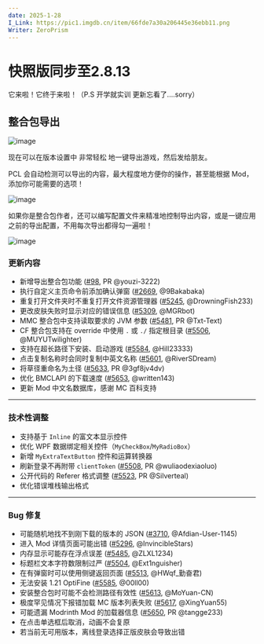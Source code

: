 ```yaml
---
date: 2025-1-28
I_Link: https://pic1.imgdb.cn/item/66fde7a30a206445e36ebb11.png
Writer: ZeroPrism
---
```

# 快照版同步至2.8.13
它来啦！它终于来啦！（P.S 开学就实训 更新忘看了....sorry）
 

## 整合包导出

![image](https://i2.hdslb.com/bfs/article/af310f594f0521ac098cdf874612a19d11343203.png)

现在可以在版本设置中 非常轻松 地一键导出游戏，然后发给朋友。

PCL 会自动检测可以导出的内容，最大程度地方便你的操作，甚至能根据 Mod，添加你可能需要的选项！

![image](https://i2.hdslb.com/bfs/article/969d9fce6b47156882c0dcde1755582c11343203.png)


如果你是整合包作者，还可以编写配置文件来精准地控制导出内容，或是一键应用之前的导出配置，不用每次导出都得勾一遍啦！

![image](https://i2.hdslb.com/bfs/article/02e0b1673be1943dc7b6235f136594cd11343203.png)
 

### 更新内容  

- <paracolor color="Orange"/>新增导出整合包功能 ([#98](https://github.com/Hex-Dragon/PCL2/issues/98), PR @youzi-3222)  
- 执行自定义主页命令前添加确认弹窗 ([#2669](https://github.com/Hex-Dragon/PCL2/issues/2669), @9Bakabaka)  
- 重复打开文件夹时不重复打开文件资源管理器 ([#5245](https://github.com/Hex-Dragon/PCL2/issues/5245), @DrowningFish233)  
- 更改皮肤失败时显示对应的错误信息 ([#5309](https://github.com/Hex-Dragon/PCL2/issues/5309), @MGRbot)  
- <paracolor color="Orange"/>MMC 整合包中支持读取要求的 JVM 参数 ([#5481](https://github.com/Hex-Dragon/PCL2/issues/5481), PR @Txt-Text)  
- CF 整合包支持在 override 中使用 `.` 或 `./` 指定根目录 ([#5506](https://github.com/Hex-Dragon/PCL2/issues/5506), @MUYUTwilighter)  
- 支持在超长路径下安装、启动游戏 ([#5584](https://github.com/Hex-Dragon/PCL2/issues/5584), @Hill23333)  
- 点击复制名称时会同时复制中英文名称 ([#5601](https://github.com/Hex-Dragon/PCL2/issues/5601), @RiverSDream)  
- <paracolor color="Orange"/>将草径重命名为土径 ([#5633](https://github.com/Hex-Dragon/PCL2/issues/5633), PR @3gf8jv4dv)  
- 优化 BMCLAPI 的下载速度 ([#5653](https://github.com/Hex-Dragon/PCL2/issues/5653), @written143)  
- 更新 Mod 中文名数据库，感谢 MC 百科支持  

---

### 技术性调整  

- 支持基于 `Inline` 的富文本显示控件  
- 优化 WPF 数据绑定相关控件（`MyCheckBox`/`MyRadioBox`）  
- 新增 `MyExtraTextButton` 控件和运算转换器  
- <paracolor color="Orange"/>刷新登录不再附带 `clientToken` ([#5508](https://github.com/Hex-Dragon/PCL2/issues/5508), PR @wuliaodexiaoluo)  
- <paracolor color="Orange"/>公开代码的 Referer 格式调整 ([#5523](https://github.com/Hex-Dragon/PCL2/issues/5523), PR @Silverteal)  
- 优化错误堆栈输出格式  

---

### Bug 修复 

- 可能随机地找不到刚下载的版本的 JSON ([#3710](https://github.com/Hex-Dragon/PCL2/issues/3710), @Afdian-User-1145)  
- 进入 Mod 详情页面可能出错 ([#5296](https://github.com/Hex-Dragon/PCL2/issues/5296), @InvincibleStars)  
- 内存显示可能存在浮点误差 ([#5485](https://github.com/Hex-Dragon/PCL2/issues/5485), @ZLXL1234)  
- 标题栏文本字符数限制过严 ([#5504](https://github.com/Hex-Dragon/PCL2/issues/5504), @Ext1nguisher)  
- 在有弹窗时可以使用侧键返回页面 ([#5513](https://github.com/Hex-Dragon/PCL2/issues/5513), @HWqf_勤奋君)  
- 无法安装 1.21 OptiFine ([#5585](https://github.com/Hex-Dragon/PCL2/issues/5585), @00ll00)  
- 安装整合包时可能不会检测路径有效性 ([#5613](https://github.com/Hex-Dragon/PCL2/issues/5613), @MoYuan-CN)  
- 极度罕见情况下报错加载 MC 版本列表失败 ([#5617](https://github.com/Hex-Dragon/PCL2/issues/5617), @XingYuan55)  
- <paracolor color="Orange"/>可能遗漏 Modrinth Mod 的加载器信息 ([#5650](https://github.com/Hex-Dragon/PCL2/issues/5650), PR @tangge233)  
- 在点击单选框后取消，动画不会复原  
- 若当前无可用版本，离线登录选择正版皮肤会导致出错  
